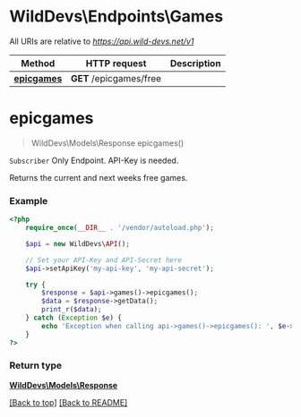 # WildDevs\Endpoints\Games

All URIs are relative to *https://api.wild-devs.net/v1*

Method | HTTP request | Description
------------- | ------------- | -------------
[**epicgames**](Games.md#epicgames) | **GET** /epicgames/free | 

# **epicgames**
> WildDevs\Models\Response epicgames()

`Subscriber` Only Endpoint. API-Key is needed.

Returns the current and next weeks free games.

### Example
```php
<?php
    require_once(__DIR__ . '/vendor/autoload.php');

    $api = new WildDevs\API();

    // Set your API-Key and API-Secret here
    $api->setApiKey('my-api-key', 'my-api-secret');

    try {
        $response = $api->games()->epicgames();
        $data = $response->getData();
        print_r($data);
    } catch (Exception $e) {
        echo 'Exception when calling api->games()->epicgames(): ', $e->getMessage(), PHP_EOL;
    }
?>
```

### Return type

[**WildDevs\Models\Response**](../Models/Response.md)

[[Back to top]](#) [[Back to README]](../README.md)